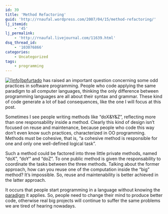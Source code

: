 ```yaml
---
id: 39
title: 'Method Refactoring'
guid: 'http://rnaufal.wordpress.com/2007/04/15/method-refactoring/'
lj_itemid:
    - '45'
lj_permalink:
    - 'http://rnaufal.livejournal.com/11639.html'
dsq_thread_id:
    - '103076866'
categories:
    - Uncategorized
tags:
    - programming
---
```


[![[info]](http://stat.livejournal.com/img/userinfo.gif)](http://bpfurtado.livejournal.com/profile)[bpfurtado](http://bpfurtado.livejournal.com/39630.html) has raised an important question concerning some odd practices in software programming. People who code applying the same paradigm to all computer languages, thinking the only difference between programming languages are all about their syntax and grammar. These kind of code generate a lot of bad consequences, like the one I will focus at this post.

Sometimes I see people writing methods like “doX&amp;Y&amp;Z”, reflecting more than one responsability inside a method. Clearly this kind of design isn’t focused on reuse and maintenance, because people who code this way don’t even know such practices, characterized in OO programming. Methods must be cohesive, that is, “a cohesive method is responsible for one and only one well-defined logical task”.

Such a method could be factored into three little private methods, named “doX”, “doY” and “doZ”. To one public method is given the responsability to coordinate the tasks between the three methods. Talking about the former approach, how can you reuse one of the computation inside the “big” method? It’s impossible. So, reuse and maintenability is better achieved in the latter approach.

It occurs that people start programming in a language without knowing the [paradigm](http://en.wikipedia.org/wiki/Paradigm) it applies. So, people need to change their mind to produce better code, otherwise real big projects will continue to suffer the same problems we are tired of hearing nowadays.